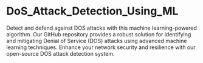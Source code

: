 # DoS_Attack_Detection_Using_ML
Detect and defend against DOS attacks with this machine learning-powered algorithm. Our GitHub repository provides a robust solution for identifying and mitigating Denial of Service (DOS) attacks using advanced machine learning techniques. Enhance your network security and resilience with our open-source DOS attack detection system.

